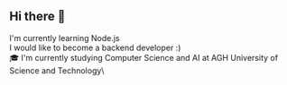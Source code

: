 ## Hi there 👋

I'm currently learning Node.js\
I would like to become a backend developer :)\
:mortar_board: I'm currently studying Computer Science and AI at AGH University of Science and Technology\
